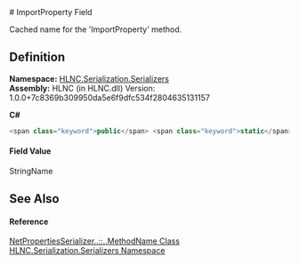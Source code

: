 ﻿<document xml:space="preserve">
<file name="F_HLNC_Serialization_Serializers_NetPropertiesSerializer_MethodName_ImportProperty" /># ImportProperty Field<span id="PageHeader"> </span>


Cached name for the 'ImportProperty' method.

<SectionTitle xml:space="preserve">

## Definition
</SectionTitle>**Namespace:** <a href="N_HLNC_Serialization_Serializers">HLNC.Serialization.Serializers</a>  
**Assembly:** HLNC (in HLNC.dll) Version: 1.0.0+7c8369b309950da5e6f9dfc534f2804635131157

**C#**
``` C#
<span class="keyword">public</span> <span class="keyword">static</span> <span class="keyword">readonly</span> <span class="identifier">StringName</span> <span class="identifier">ImportProperty</span>
```

<SectionTitle xml:space="preserve">

#### Field Value
</SectionTitle><span class="noLink">StringName</span><SectionTitle xml:space="preserve">

## See Also
<span id="seeAlso"> </span></SectionTitle><SectionTitle xml:space="preserve">

#### Reference
</SectionTitle><a href="T_HLNC_Serialization_Serializers_NetPropertiesSerializer_MethodName">NetPropertiesSerializer<span class="languageSpecificText"><span class="cs">.</span><span class="vb">.</span><span class="cpp">::</span><span class="nu">.</span><span class="fs">.</span></span>MethodName Class</a>  
<a href="N_HLNC_Serialization_Serializers">HLNC.Serialization.Serializers Namespace</a>  
</document>